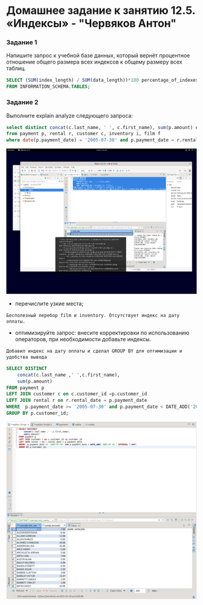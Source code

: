 # Домашнее задание к занятию 12.5. «Индексы» - "Червяков Антон"

### Задание 1

Напишите запрос к учебной базе данных, который вернёт процентное отношение общего размера всех индексов к общему размеру всех таблиц.

```sql
SELECT (SUM(index_length) / SUM(data_length))*100 percentage_of_indexes
FROM INFORMATION_SCHEMA.TABLES;
```

### Задание 2

Выполните explain analyze следующего запроса:
```sql
select distinct concat(c.last_name, ' ', c.first_name), sum(p.amount) over (partition by c.customer_id, f.title)
from payment p, rental r, customer c, inventory i, film f
where date(p.payment_date) = '2005-07-30' and p.payment_date = r.rental_date and r.customer_id = c.customer_id and i.inventory_id = r.inventory_id
```
![Скриншот-1](https://github.com/BadaBo0m/sdb-homework-12-05/blob/main/images/1.png)

- перечислите узкие места;
```
Бесполезный перебор film и inventory. Отсутствует индекс на дату оплаты.
```
- оптимизируйте запрос: внесите корректировки по использованию операторов, при необходимости добавьте индексы.

```
Добавил индекс на дату оплаты и сделал GROUP BY для оптимизации и удобства вывода
```

```sql
SELECT DISTINCT 
	concat(c.last_name ,' ',c.first_name),
	sum(p.amount)
FROM payment p
LEFT JOIN customer c on c.customer_id =p.customer_id  
LEFT JOIN rental r on r.rental_date = p.payment_date 
WHERE  p.payment_date >= '2005-07-30' and p.payment_date < DATE_ADD('2005-07-30', INTERVAL 1 DAY)
GROUP BY p.customer_id;
```
![Скриншот-2](https://github.com/BadaBo0m/sdb-homework-12-05/blob/main/images/2.png)

